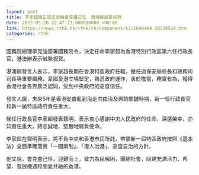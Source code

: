 ```yaml
---
layout: post
title: 李家超獲正式任命稱會克盡己任　港澳辦誠摯祝賀
date: 2022-05-20 22:47:23.000000000 +08:00
link: https://news.rthk.hk/rthk/ch/component/k2/1649484-20220520.htm
categories: rthk
---
```


國務院總理李克強簽署國務院令，決定任命李家超為香港特別行政區第六任行政長官，港澳辦表示誠摯祝賀。

港澳辦發言人表示，李家超長期在香港特區政府任職，擔任過保安局局長和政務司司長等重要職務，愛國愛港立場堅定，熟悉政府運作，勇於擔當，務實有為，獲得香港社會各界廣泛認同，受到中央政府的高度信任。

發言人說，未來5年是香港從由亂到治走向由治及興的關鍵時期，新一任行政長官和新一屆特區政府責任重大。

候任行政長官李家超發表聲明，表示衷心感謝中央人民政府的任命，深感榮幸，亦知責任重大，將忠誠地、堅毅地肩負使命。

李家超在聲明表示，將不負中央和香港市民所託，帶領新一屆特區政府按照《基本法》全面準確落實「一國兩制」、「港人治港」、高度自治的方針。

他又說，會克盡己任，迎難而上，致力為民解困，團結社會，同建充滿活力、希望、發展機遇和關愛共融的香港。
